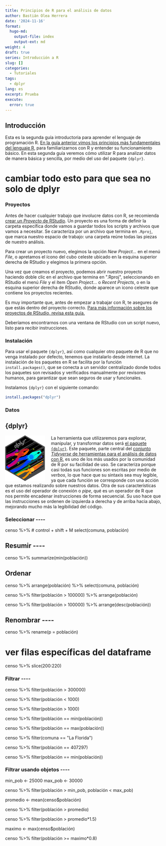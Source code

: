 ```yaml
---
title: Principios de R para el análisis de datos
author: Bastián Olea Herrera
date: '2024-11-16'
format:
  hugo-md:
    output-file: index
    output-ext: md
weight: 4
draft: true
series: Introducción a R
slug: []
categories:
  - Tutoriales
tags:
  - dplyr
lang: es
excerpt: Prueba
execute:
  error: true
---
```



## Introducción

Esta es la segunda guía introductoria para aprender el lenguaje de programación R. [En la guía anterior vimos los principios más fundamentales del lenguaje R](../../../../blog/r_introduccion/r_basico/), para familiarizarnos con R y entender su funcionamiento básico. En esta segunda guía veremos cómo utilizar R para analizar datos de manera básica y sencilla, por medio del uso del paquete `{dplyr}`.

# cambiar todo esto para que sea no solo de dplyr

### Proyectos

Antes de hacer cualquier trabajo que involucre datos con R, se recomienda [crear un *Proyecto* de RStudio](../../../../blog/r_introduccion/proyectos/). Un proyecto es una forma de definir la carpeta específica donde vamos a guardar todos los scripts y archivos que vamos a necesitar. Se caracteriza por un archivo que termina en `.Rproj`, que marca nuestro espacio de trabajo: una carpeta reúne todas las piezas de nuestro análisis.

Para crear un proyecto nuevo, elegimos la opción *New Project...* en el menú *File*, o apretamos el ícono del cubo celeste ubicado en la esquina superior derecha de RStudio y elegimos la primera opción.

Una vez que creamos el proyecto, podemos abrir nuestro proyecto haciendo doble clic en el archivo que termina en ".Rproj", seleccionando en RStudio el menú *File* y el ítem *Open Project...* o *Recent Projects*, o en la esquina superior derecha de RStudio, donde aparece un icono celeste que contiene los proyectos recientes.

Es muy importante que, antes de empezar a trabajar con R, te asegures de que estás dentro del proyecto correcto. [Para más información sobre los proyectos de RStudio, revisa esta guía.](../../../../blog/r_introduccion/proyectos/)

Deberíamos encontrarnos con una ventana de RStudio con un script nuevo, listo para recibir instrucciones.

### Instalación

Para usar el paquete `{dplyr}`, así como cualquier otro paquete de R que no venga instalado por defecto, tenemos que instalarlo desde internet. La instalación de los paquetes en R se facilita por la función `install.packages()`, que se conecta a un servidor centralizado donde todos los paquetes son revisados y verificados manualmente por revisores humanos, para garantizar que sean seguros de usar y funcionales.

Instalamos `{dplyr}` con el siguiente comando:

``` r
install.packages("dplyr")
```

### Datos

## {dplyr}

<img src = dplyr.png style = "float: left; max-width: 128px; margin-right: 20px;">

La herramienta que utilizaremos para explorar, manipular, y transformar datos será [el paquete `{dplyr}`](https://dplyr.tidyverse.org/articles/dplyr.html). Este paquete, parte central del [conjunto *Tidyverse* de herramientas para el análisis de datos con R](https://www.tidyverse.org), es uno de los más usados por la comunidad de R por su facilidad de uso. Se caracteriza porque casi todas sus funciones son escritas por medio de *verbos*, lo que hace que su sintaxis sea muy legible, ya que cada función se corresponde con una acción que estamos realizando sobre nuestros datos. Otra de sus características es el uso del operador de conexión o *pipe*, qué es un operador de R que nos permite encadenar instrucciones de forma secuencial. Su uso hace que las instrucciones se ordenen de izquierda a derecha y de arriba hacia abajo, mejorando mucho más la legibilidad del código.

### Seleccionar ----

censo %\>% \# control + shift + M
select(comuna, población)

## Resumir ----

censo %\>%
summarize(min(población))

## Ordenar

censo %\>%
arrange(población) %\>%
select(comuna, población)

censo %\>%
filter(población \> 100000) %\>%
arrange(población)

censo %\>%
filter(población \> 100000) %\>%
arrange(desc(población))

## Renombrar ----

censo %\>%
rename(p = población)

# ver filas específicas del dataframe

censo %\>%
slice(200:220)

### Filtrar ----

censo %\>%
filter(población \> 300000)

censo %\>%
filter(población \< 1000)

censo %\>%
filter(población \> 1000)

censo %\>%
filter(población == min(población))

censo %\>%
filter(población == max(población))

censo %\>%
filter(comuna == "La Florida")

censo %\>%
filter(población == 407297)

censo %\>%
filter(población == min(población))

### Filtrar usando objetos ----

min_pob \<- 25000
max_pob \<- 30000

censo %\>%
filter(población \> min_pob,
población \< max_pob)

promedio \<- mean(censo\$población)

censo %\>%
filter(población \> promedio)

censo %\>%
filter(población \> promedio\*1.5)

maximo \<- max(censo\$población)

censo %\>%
filter(población \>= maximo\*0.8)

